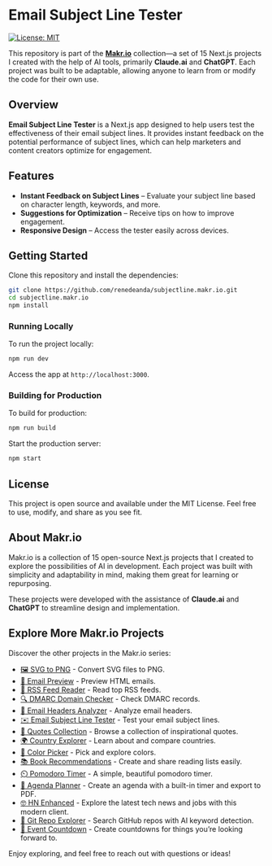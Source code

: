 # Email Subject Line Tester

[![License: MIT](https://img.shields.io/badge/License-MIT-blue.svg)](LICENSE)

This repository is part of the **[Makr.io](https://makr.io)** collection—a set of 15 Next.js projects I created with the help of AI tools, primarily **Claude.ai** and **ChatGPT**. Each project was built to be adaptable, allowing anyone to learn from or modify the code for their own use.

## Overview

**Email Subject Line Tester** is a Next.js app designed to help users test the effectiveness of their email subject lines. It provides instant feedback on the potential performance of subject lines, which can help marketers and content creators optimize for engagement.

## Features

- **Instant Feedback on Subject Lines** – Evaluate your subject line based on character length, keywords, and more.
- **Suggestions for Optimization** – Receive tips on how to improve engagement.
- **Responsive Design** – Access the tester easily across devices.

## Getting Started

Clone this repository and install the dependencies:

```bash
git clone https://github.com/renedeanda/subjectline.makr.io.git
cd subjectline.makr.io
npm install
```

### Running Locally

To run the project locally:

```bash
npm run dev
```

Access the app at `http://localhost:3000`.

### Building for Production

To build for production:

```bash
npm run build
```

Start the production server:

```bash
npm start
```

## License

This project is open source and available under the MIT License. Feel free to use, modify, and share as you see fit.

## About Makr.io

Makr.io is a collection of 15 open-source Next.js projects that I created to explore the possibilities of AI in development. Each project was built with simplicity and adaptability in mind, making them great for learning or repurposing.

These projects were developed with the assistance of **Claude.ai** and **ChatGPT** to streamline design and implementation.

## Explore More Makr.io Projects

Discover the other projects in the Makr.io series:

- [🖼️ SVG to PNG](https://svg2png.makr.io) - Convert SVG files to PNG.
- [📧 Email Preview](https://emailpreview.makr.io) - Preview HTML emails.
- [📡 RSS Feed Reader](https://rss.makr.io) - Read top RSS feeds.
- [🔍 DMARC Domain Checker](https://dmarc.makr.io) - Check DMARC records.
- [📨 Email Headers Analyzer](https://emailheaders.makr.io) - Analyze email headers.
- [✉️ Email Subject Line Tester](https://subjectline.makr.io) - Test your email subject lines.
- [💬 Quotes Collection](https://quotes.makr.io) - Browse a collection of inspirational quotes.
- [🌍 Country Explorer](https://countries.makr.io) - Learn about and compare countries.
- [🎨 Color Picker](https://color.makr.io) - Pick and explore colors.
- [📚 Book Recommendations](https://books.makr.io) - Create and share reading lists easily.
- [⏲️ Pomodoro Timer](https://pomodoro.makr.io) - A simple, beautiful pomodoro timer.
- [📝 Agenda Planner](https://agenda.makr.io) - Create an agenda with a built-in timer and export to PDF.
- [🤓 HN Enhanced](https://hn.makr.io) - Explore the latest tech news and jobs with this modern client.
- [📓 Git Repo Explorer](https://git.makr.io) - Search GitHub repos with AI keyword detection.
- [🎉 Event Countdown](https://countdown.makr.io) - Create countdowns for things you’re looking forward to.

Enjoy exploring, and feel free to reach out with questions or ideas!